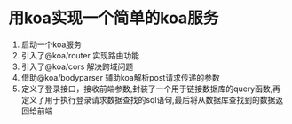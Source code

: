 # 用koa实现一个简单的koa服务

1. 启动一个koa服务
2. 引入了@koa/router 实现路由功能
3. 引入了@koa/cors 解决跨域问题
4. 借助@koa/bodyparser 辅助koa解析post请求传递的参数
5. 定义了登录接口，接收前端参数,封装了一个用于链接数据库的query函数,再定义了用于执行登录请求数据查找的sql语句,最后将从数据库查找到的数据返回给前端
